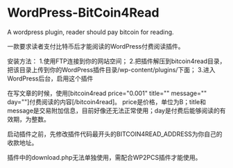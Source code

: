WordPress-BitCoin4Read
================

A wordpress plugin, reader should pay bitcoin for reading.

一款要求读者支付比特币后才能阅读的WordPress付费阅读插件。

安装方法：
1.使用FTP连接到你的网站空间；
2.把插件解压到bitcoin4read目录，把该目录上传到你的WordPress插件目录/wp-content/plugins/下面；
3.进入WordPress后台，启用这个插件

在写文章的时候，使用[bitcoin4read price="0.001" title="" message="" day=""]付费阅读的内容[/bitcoin4read]。
price是价格，单位为B；title和message是交易附加信息，目前好像还无法正常使用；day是付费后能够阅读的有效期，为整数。

启动插件之前，先修改插件代码最开头的BITCOIN4READ_ADDRESS为你自己的收款地址。

插件中的download.php无法单独使用，需配合WP2PCS插件才能使用。